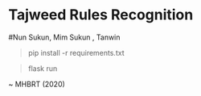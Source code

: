 # Tajweed Rules Recognition

#Nun Sukun, Mim Sukun , Tanwin

> pip install -r requirements.txt

> flask run 

~ MHBRT (2020)
